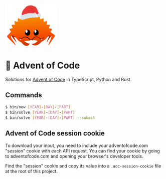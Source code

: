 <img src="./.assets/christmas_ferris.png" width="164">

# 🎄 Advent of Code

Solutions for [Advent of Code](https://adventofcode.com/) in TypeScript, Python and Rust.

## Commands

```sh
$ bin/new [YEAR]-[DAY]-[PART]
$ bin/solve [YEAR]-[DAY]-[PART]
$ bin/solve [YEAR]-[DAY]-[PART] --submit
```

## Advent of Code session cookie

To download your input, you need to include your adventofcode.com "session" cookie with each API request. You can find your cookie by going to adventofcode.com and opening your browser's developer tools.

Find the "session" cookie and copy its value into a `.aoc-session-cookie` file at the root of this project.
